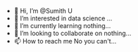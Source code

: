 - 👋 Hi, I’m @Sumith U
- 👀 I’m interested in data science ...
- 🌱 I’m currently learning nothing...
- 💞️ I’m looking to collaborate on nothing...
- 📫 How to reach me No you can't...

<!---
Sumith2104/Sumith2104 is a ✨ special ✨ repository because its `README.md` (this file) appears on your GitHub profile.
You can click the Preview link to take a look at your changes.
--->

